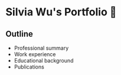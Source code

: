 # Silvia Wu's Portfolio 🌟   

## Outline
- Professional summary
- Work experience
- Educational background
- Publications


